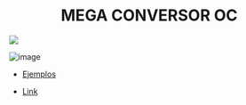 <h1 align="center"> MEGA CONVERSOR OC </h1>

![](/img/1.gif)

![image](https://user-images.githubusercontent.com/55964635/152696299-01016a51-aa3e-4c5a-9814-02bcdd57a5c2.png)

- [Ejemplos](/Documentos/Ejemplos.md)

- [Link](https://fabian-martinez1.github.io/Mega-Conversor-OC/)
